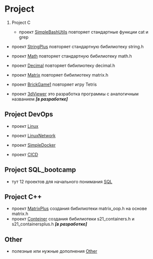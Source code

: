 # Project

1. Project C

    - проект [SimpleBashUtils](https://github.com/Ta1de/SimpleBashUtils) повторяет стандартные функции cat и  grep

- проект [StringPlus](https://github.com/Ta1de/StringPlus) повторяет стандартную бибилиотеку string.h

- проект [Math](https://github.com/Ta1de/Math) повторяет стандартную бибилиотеку math.h

- проект [Decimal](https://github.com/Ta1de/Decimal) повторяет бибилиотеку decimal.h

- проект [Matrix](https://github.com/Ta1de/Matrix) повторяет бибилиотеку matrix.h

- проект [BrickGame1](https://github.com/Ta1de/Tetris) повторяет игру Tetris

- проект [3dViewer]() это разработка программы c аналогичным названием ***[в разработке]***

## Project DevOps

- проект [Linux](https://github.com/Ta1de/Linux)

- проект [LinuxNetwork](https://github.com/Ta1de/LinuxNetwork)

- проект [SimpleDocker](https://github.com/Ta1de/SimpleDocker)

- проект [CICD](https://github.com/Ta1de/CICD)

## Project SQL_bootcamp

- тут 12 проектов для начального понимания [SQL](https://github.com/Ta1de/SQLbootcamp)

## Project C++

- проект [MatrixPlus](https://github.com/Ta1de/MatrixPlus) создания бибилиотеки matrix_oop.h на основе matrix.h
- проект [Conteiner]() создания бибилиотеки s21_containers.h и s21_containersplus.h ***[в разработке]***

## Other
- полезные или нужные дополнения [Other](https://github.com/Ta1de/Other)
